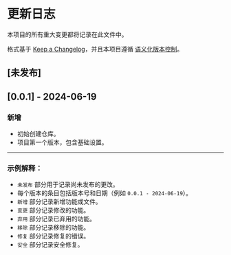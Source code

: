# 更新日志

本项目的所有重大变更都将记录在此文件中。

格式基于 [Keep a Changelog](https://keepachangelog.com/en/1.0.0/)，并且本项目遵循 [语义化版本控制](https://semver.org/spec/v2.0.0.html)。

## [未发布]

## [0.0.1] - 2024-06-19

### 新增
- 初始创建仓库。
- 项目第一个版本，包含基础设置。

---

### 示例解释：

- `未发布` 部分用于记录尚未发布的更改。
- 每个版本的条目包括版本号和日期（例如 `0.0.1 - 2024-06-19`）。
- `新增` 部分记录新增功能或文件。
- `变更` 部分记录修改的功能。
- `弃用` 部分记录已弃用的功能。
- `移除` 部分记录移除的功能。
- `修复` 部分记录修复的错误。
- `安全` 部分记录安全修复。
